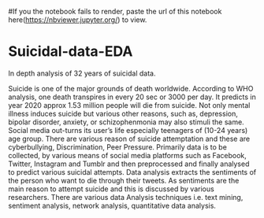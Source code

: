 #If you the notebook fails to render, paste the url of this notebook here(https://nbviewer.jupyter.org/) to view.

# Suicidal-data-EDA
In depth analysis of 32 years of suicidal data.


Suicide is one of the major grounds of death
worldwide. According to WHO analysis, one death transpires in
every 20 sec or 3000 per day. It predicts in year 2020 approx 1.53
million people will die from suicide. Not only mental illness
induces suicide but various other reasons, such as, depression,
bipolar disorder, anxiety, or schizophenmonia may also stimuli
the same. Social media out-turns its user’s life especially
teenagers of (10-24 years) age group. There are various reason of
suicide attemptation and these are cyberbullying, Discrimination,
Peer Pressure. Primarily data is to be collected, by various means
of social media platforms such as Facebook, Twitter, Instagram
and Tumblr and then preprocessed and finally analysed to
predict various suicidal attempts. Data analysis extracts the
sentiments of the person who want to die through their tweets. As
sentiments are the main reason to attempt suicide and this is
discussed by various researchers. There are various data
Analysis techniques i.e. text mining, sentiment analysis, network
analysis, quantitative data analysis.
